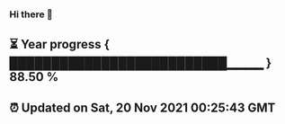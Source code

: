 ### Hi there 👋
⏳ Year progress { ██████████████████████████▁▁▁▁ } 88.50 %
---
⏰ Updated on Sat, 20 Nov 2021 00:25:43 GMT
---
